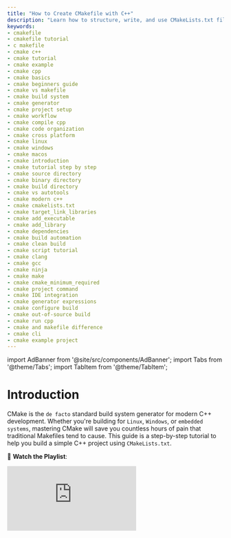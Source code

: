 ```yaml
---
title: "How to Create CMakefile with C++"
description: "Learn how to structure, write, and use CMakeLists.txt files for building C++ projects. Understand the limitations of Makefiles and how CMake solves them with a modular, cross-platform design."
keywords:
- cmakefile
- cmakefile tutorial
- c makefile
- cmake c++
- cmake tutorial
- cmake example
- cmake cpp
- cmake basics
- cmake beginners guide
- cmake vs makefile
- cmake build system
- cmake generator
- cmake project setup
- cmake workflow
- cmake compile cpp
- cmake code organization
- cmake cross platform
- cmake linux
- cmake windows
- cmake macos
- cmake introduction
- cmake tutorial step by step
- cmake source directory
- cmake binary directory
- cmake build directory
- cmake vs autotools
- cmake modern c++
- cmake cmakelists.txt
- cmake target_link_libraries
- cmake add_executable
- cmake add_library
- cmake dependencies
- cmake build automation
- cmake clean build
- cmake script tutorial
- cmake clang
- cmake gcc
- cmake ninja
- cmake make
- cmake cmake_minimum_required
- cmake project command
- cmake IDE integration
- cmake generator expressions
- cmake configure build
- cmake out-of-source build
- cmake run cpp
- cmake and makefile difference
- cmake cli
- cmake example project
---
```

import AdBanner from '@site/src/components/AdBanner';
import Tabs from '@theme/Tabs';
import TabItem from '@theme/TabItem';

# Introduction 

CMake is the `de facto` standard build system generator for modern C++ development. Whether you're building for `Linux`, `Windows`, or `embedded systems`, mastering CMake will save you countless hours of pain that traditional Makefiles tend to cause. This guide is a step-by-step tutorial to help you build a simple C++ project using `CMakeLists.txt`.

🎥 **Watch the Playlist**: 
<div style={{ position: 'relative', paddingBottom: '56.25%', height: 0, overflow: 'hidden', marginTop: '20px' }}>
  <iframe 
    src="https://www.youtube.com/embed/WYKgxA4c4s4"
    title="MakeFile tutorial"
    style={{ position: 'absolute', top: 0, left: 0, width: '100%', height: '100%' }}
    frameBorder="0"
    allow="accelerometer; autoplay; clipboard-write; encrypted-media; gyroscope; picture-in-picture; web-share"
    allowFullScreen
  />
</div>

---

## Table of Contents
- [1. What You’ll Learn](#section-1-core-concepts)
- [2. Core Concepts: Makefile Limitation](#makefile-limitations)
        * Why CMake came?
        * CMake Design Philosophy
        * Generators in CMake
        * How it solves Makefile limitations.

- [3. C++ Simple Project with CMake](#section-2-c-simple-project-with-cmake)
- [4. Common CMake Commands](#section-3-common-cmake-commands)
- [6. Final Thoughts and Next Steps](#final-thoughts-and-next-steps)
        * [More Article](#more-articles)

---
<div style={{ textAlign: "center" }}>

<div>
  <AdBanner />
</div>

## Section 1: Core Concepts

</div>


CMake is much more than just a build tool it’s a build **system generator** that abstracts away platform-specific quirks and helps developers write maintainable, cross-platform code. In this guide, you’ll not only understand *how* to use CMake, but also *why* it was designed the way it is. Whether you’re transitioning from Makefiles or starting fresh, this guide will give you the foundation and best practices to build and scale your C++ projects efficiently.

:::important **By the end, you’ll learn:**

* The **design philosophy** behind CMake and its separation of configuration from build
* How to **build a basic C++ project** with CMake from scratch
* The use of **modular `CMakeLists.txt` files** and directory structure planning
* How to define and manage **targets** (`add_executable`, `add_library`)
* Linking static and shared libraries the right way
* Using **CMake variables**, cache, options, and custom flags
* Working with **generators** like Unix Makefiles, Ninja, and Visual Studio
* Managing **external dependencies** using `find_package`, `FetchContent`, and `ExternalProject`
* Setting up and using **different build types** (Debug, Release, etc.)
* Writing **cross-platform CMake code** that works on Windows, macOS, and Linux
* Debugging common issues and **avoiding CMake anti-patterns**
* Best practices used in **large-scale, professional C++ codebases**
:::



<div>
  <AdBanner />
</div>

### Makefile Limitations

In the [previous article](https://www.compilersutra.com/docs/how_to/how_to_build_cpp_with_make), we explored how Makefiles work and how to use them to build a C++ project.

Make is `powerful` and `lightweight` but as projects grow larger or need to be built across platforms (like `Linux, macOS, and Windows`), the shortcomings of Makefiles become more evident. Let’s explore why Makefiles may not be the best tool for long-term or large-scale C++ development.

:::caution  Why Rethink Makefiles?
While Makefiles offer low-level control over how things are built, they are also very manual and procedural. This makes them fragile and harder to maintain as complexity grows. Modern software development demands tools that are:

- Cross-platform
- Modular and reusable
- Easy to maintain
- Scalable across teams and systems
:::tip Makefiles don’t check all these boxes
:::



**Lets discuss its limitation**

| Limitation | Description |
|------------|-------------|
| Platform Dependency | Makefiles often rely on Unix-specific shell commands (like `rm`, `cp`, `mkdir`) that don’t work on Windows without additional tools. |
| Poor Modularity | There’s no clean, native way to break up a build into reusable components across multiple files. |
| Lacks High-Level Abstractions | All build rules and dependencies must be manually defined, leading to repetitive and verbose code. |
| Tedious for Complex Projects | Managing multiple executables, libraries, source directories, and build configurations becomes error-prone and hard to scale. |
| No Dependency Management | Make does not offer built-in tools to handle third-party packages or external dependencies, unlike modern alternatives. |


## Why CMake Came

<Tabs>

<TabItem value="Why CMake Came" label="Why CMake Came" default>

> CMake was created to simplify cross-platform builds and abstract away low-level build 
>  details, enabling developers to work with a unified configuration system that generates  platform-specific build files.

```mermaid
%%{init: {'theme': 'dark', 'themeVariables': { 'background': '#4641f0ff' }}}%%
flowchart TD
    %% Problem Section
    subgraph Problem ["Traditional Build Challenges"]
        A["<b>Manual Makefiles</b>"] --> B["<b>Platform-Specific Build Scripts</b>"]
        B --> C["<b>Errors on Other Platforms</b>"]
        A --> D["<b>Hard to Maintain Large Projects</b>"]
        C --> E["<b>Developer Frustration</b>"]
        D --> E
    end

    %% Turning Point (as styled node, not subgraph)
    E --> F["<b>CMake Introduced</b>"]

    %% Solution Section
    subgraph Solution ["CMake Benefits"]
        F --> G["<b>Cross-Platform Support</b>"]
        F --> H["<b>Generates Native Build Files</b><br/>(Make, Ninja, MSBuild)"]
        F --> I["<b>Easy Config with</b><br/><code>CMakeLists.txt</code>"]
        F --> J["<b>Modular & Scalable</b><br/>for Large Projects"]
    end

    %% Styling
    classDef problem fill:#fce8e6,stroke:#d9534f,stroke-width:2px,color:#1a1a1a,font-size:16px;
    classDef solution fill:#e2f0fb,stroke:#5bc0de,stroke-width:2px,color:#1a1a1a,font-size:16px;

    class A,B,C,D,E problem;
    class F,G,H,I,J solution;

```
<details>
<summary><strong> Digram Explanation </strong></summary>
    :::tip modern software development

    In `modern software development`, traditional build systems like manual `Makefiles` posed significant challenges. 
    - These approaches often relied heavily on platform-specific scripting, leading to compatibility issues across different environments.

    - Developers had to write separate scripts for Windows, Linux, and macOS, which made collaboration and portability difficult.

    - As projects grew larger, these manually maintained scripts became harder to scale and debug. 

    - This lack of scalability and reliability often led to frequent build errors and, ultimately, developer frustration.

    - To address these recurring pain points, the need for a more robust, flexible, and cross-platform build system became evident. 

    - This shift marked the introduction of **CMake** as a solution  a tool designed to simplify builds, enable cross-platform compatibility, and support large-scale modular projects with ease.
    :::

    📊 **Diagram Breakdown**

    
    :::note 🔴 **Problem Section: Traditional Build Challenges**

    * **Manual Makefiles**
    Developers manually write `Makefile`s to describe how code should be compiled.

    * **Platform-Specific Build Scripts**
    Scripts are often tailored to specific systems, making them brittle on other platforms.

    * **Errors on Other Platforms**
    When the same codebase is moved to a different OS or environment, builds frequently break.

    * **Hard to Maintain Large Projects**
    As the codebase scales, maintaining these scripts becomes cumbersome and error-prone.

    * **Developer Frustration**
    The combined effect of all the above  inconsistent builds and wasted time  leads to developer dissatisfaction.
    :::

    :::caution 🔁 **Turning Point**

    * **CMake Introduced**
    A pivot in the development workflow where the shift from traditional to modern build systems begins.
    :::
    :::tip 🔵 **Solution Section: CMake Benefits**

    * **Cross-Platform Support**
    CMake abstracts platform differences, enabling seamless builds on Windows, Linux, and macOS.

    * **Generates Native Build Files**
    It can create platform-specific files like `Makefile`, `Ninja`, or `MSBuild` without manual effort.

    * **Easy Configuration with `CMakeLists.txt`**
    Centralized and declarative config file simplifies project setup.

    * **Modular & Scalable**
    Suits both small and enterprise-level projects due to its modular structure.
    :::
   
    </details>

</TabItem>

<TabItem value="Design Philosophy" label="CMake Design Philosophy">

>CMake separates **configuration** from **execution**. You describe *what* your project needs, and CMake generates the appropriate native build files for your platform and toolchain.

It follows a two-phase design philosophy:
 - **Configuration Phase** – You write `CMakeLists.txt` to declare what your project needs (e.g., source files, dependencies, compiler settings).
 
 - **Generation Phase** – CMake translates this into `native build files` suited to the `host system` (`Makefiles`, `Ninja`, `MSBuild` ,etc.).

```mermaid
flowchart LR
    A["**Configure**<br/><i>CMakeLists.txt</i><br/>**Define your project**"] --> B["⚙️ **Generate**<br/><i>Native Build Files<i><br/>**(Make, Ninja, MSBuild)**"]
    B --> C["**Build**<br/>Using selected generator"]
    C --> D["**Run**<br/>Execute compiled binary"]

    style A fill:#ffe6e6,stroke:#cc0000,stroke-width:2px,color:#1a1a1a
    style B fill:#fff3cd,stroke:#ffcc00,stroke-width:2px,color:#1a1a1a
    style C fill:#e2f0fb,stroke:#3399cc,stroke-width:2px,color:#1a1a1a
    style D fill:#e6ffe6,stroke:#33cc33,stroke-width:2px,color:#1a1a1a
``` 
This configuration is portable and works across systems.

<details>
<summary><strong>Digram Explanation</strong></summary>

CMake follows a clean and structured workflow that separates the stages of a project build process: **configuration**, **generation**, **building**, and **execution**. This design philosophy allows developers to focus on *what* they want to build rather than *how* to build it across platforms. 

:::caution The above `flowchart visually represents` this pipeline, where each step builds upon the previous one, `creating a robust and reproducible build` system `suitable for modern software projects`.
:::

:::tip Let's understand digram in the details

* 🔴 **Configure**
  The developer writes a `CMakeLists.txt` file that describes the project structure, source files, dependencies, compiler options, etc. This file serves as the high-level configuration input to CMake.

* 🟡 **Generate**
  CMake processes the configuration and produces **native build files** depending on the system and chosen generator (like `Make`, `Ninja`, or `MSBuild`). This abstracts away platform-specific differences.

* 🔵 **Build**
  The generated native build files are executed using the respective build system. This step compiles the source code into executable binaries or libraries.

* 🟢 **Run**
  The final binaries can now be executed or tested. This marks the completion of the build pipeline.
:::
</details>
</TabItem>

<TabItem value="Generators" label="Generators in CMake">

A **generator** in CMake is the backend tool that produces the actual build system files for your project.
Think of it like a **translator** it takes your `CMakeLists.txt` and converts it into native build scripts for tools like `make`, `ninja`, or Visual Studio.

For example:

* `Unix Makefiles` → generates traditional `Makefile`s
* `Ninja` → generates `build.ninja` files for the Ninja build tool (fast and minimal)
* `Visual Studio` → generates `.sln` and `.vcxproj` files for Windows development

You specify the generator using the `-G` flag when invoking `cmake`.

**Install CMake**

<Tabs>

<TabItem value="linux" label="Linux">

```rust
sudo apt update
sudo apt install cmake
```

</TabItem>

<TabItem value="macos" label="macOS">

Using Homebrew:

```python
brew install cmake
```

</TabItem>

<TabItem value="windows" label="Windows">

Download the installer from:
👉 [https://cmake.org/download/](https://cmake.org/download/)

Or install using Winget:

```powershell
winget install Kitware.CMake
```

</TabItem>

</Tabs>

<div>
  <AdBanner />
</div>


### List All Available Generators

You can check which generators are available on your system using:

```python
cmake --help
```
:::tip Output related to generator
:::

```rust
The following generators are available on this platform (* marks default):
* Unix Makefiles               = Generates standard UNIX makefiles.
  Ninja                        = Generates build.ninja files.
  Ninja Multi-Config           = Generates build-<Config>.ninja files.
  Watcom WMake                 = Generates Watcom WMake makefiles.
  Xcode                        = Generate Xcode project files.
  CodeBlocks - Ninja           = Generates CodeBlocks project files (deprecated).
  CodeBlocks - Unix Makefiles  = Generates CodeBlocks project files (deprecated).
  CodeLite - Ninja             = Generates CodeLite project files (deprecated).
  CodeLite - Unix Makefiles    = Generates CodeLite project files (deprecated).
  Eclipse CDT4 - Ninja         = Generates Eclipse CDT 4.0 project files (deprecated).
  Eclipse CDT4 - Unix Makefiles= Generates Eclipse CDT 4.0 project files (deprecated).
  Kate - Ninja                 = Generates Kate project files (deprecated).
  Kate - Ninja Multi-Config    = Generates Kate project files (deprecated).
  Kate - Unix Makefiles        = Generates Kate project files (deprecated).
  Sublime Text 2 - Ninja       = Generates Sublime Text 2 project files (deprecated).
  Sublime Text 2 - Unix Makefiles
                               = Generates Sublime Text 2 project files (deprecated).

```
> This displays a list of all generators supported by your current platform.


:::tip **Example Usage with Generator**

Use the `-G` flag to specify the generator when configuring your project:

🛠️ Selecting a Generator with `-G`

Use the `-G` flag to specify the generator when configuring your project:

```python
cmake -G "<GeneratorName>" ..
````
:::
<Tabs groupId="cmake-generators">

<TabItem value="ninja" label="🧵 Ninja">

```python
cmake -G "Ninja" ..
```
</TabItem>

<TabItem value="make" label="🧱 Unix Makefiles">

```python
cmake -G "Unix Makefiles" ..
```

</TabItem>

<TabItem value="vs2022" label="🪟 Visual Studio 17 2022">

```python
cmake -G "Visual Studio 17 2022" ..
```

> ℹ️ You can also specify architecture (e.g., Win64) for Visual Studio:

```python
cmake -G "Visual Studio 17 2022" -A x64 ..
```

</TabItem>

</Tabs>

</TabItem>

<TabItem value="Advantages" label="How CMake Solves Makefile Limitations and Generator vs Build">


:::tip Makefile Limitations Resolved by CMake

Traditional `Makefiles` often fall short in handling `complex`, `cross-platform` projects. CMake was designed to address `these limitations` by offering a `higher level` of abstraction and a more flexible build configuration process. 

- Whether you're targeting `Linux`, `Windows`, or `macOS`, `CMake` adapts to the environment, `ensuring your builds` are `portable`, `maintainable`, and `IDE-friendly`.
:::

:::important Key Advantages of CMake Over Makefiles:

* **Cross-platform generation:**
  CMake automatically generates native build files for various platforms including Linux, Windows, and macOS.

* **Built-in dependency management:**
  CMake tracks file changes and ensures only the affected parts of your project are rebuilt, improving efficiency.

* **IDE integration:**
  Easily generate project files for modern IDEs like Visual Studio, CLion, and Xcode, enhancing the developer experience.

* **Support for modular projects:**
  Large and complex codebases are easily managed using features like `add_subdirectory()` and `target_link_libraries()`, promoting better organization and scalability.
:::

:::tip Generator vs 🛠️ Build in CMake
:::

> In CMake’s workflow, **"Generator"** and **"Build"** represent two distinct phases. The **generator** is responsible for converting your CMake project (defined in `CMakeLists.txt`) into native build files (like `Makefiles`, `Ninja files`, or `Visual Studio solutions`) depending on your target environment. Once generated, the **build** phase is where your actual source code is compiled into executables or libraries using the generated files. In simpler terms: ***generator creates the blueprint***, and ***build uses that blueprint to construct your project.***



:::important 🔄 Comparison: Generator vs Build

| Aspect        | Generator Phase                                | Build Phase                                     |
| ------------- | ---------------------------------------------- | ----------------------------------------------- |
| **Purpose**   | Converts CMake scripts into native build files | Compiles code using generated files             |
| **Tool**      | CMake                                          | Make / Ninja / MSBuild / etc.                   |
| **Input**     | `CMakeLists.txt`                               | Native build files (Makefile, `.ninja`, `.sln`) |
| **Output**    | Build system files for chosen generator        | Compiled binaries (executables/libraries)       |
| **Command**   | `cmake -G "Ninja"` or `cmake ..`               | `ninja`, `make`, or `cmake --build .`           |
| **Frequency** | Usually done once or when config changes       | Done every time you want to build or rebuild    |
:::

</TabItem>

</Tabs>


<div>
  <AdBanner />
</div>


<div align="center">

## Section 2: C++ Simple Project with CMake

</div>

We’re creating a ***modular C++ project*** using ***CMake*** as the build system.

:::caution The goal of this mini-project is to:
:::

>>
>>                * Demonstrate how to structure a `basic C++ project` with `multiple files`.
>>                * Use **CMake** to build the project instead of a manual `Makefile`.
>>                * Keep the code modular with separate header and source files.
>>

:::tip 📌 **What the Program Does:**

* Add two numbers using a custom `add()` function defined in its own `.cpp` and `.hpp` files.
* Print the result from the `main.cpp`.

:::important To achieve this, we will:
1. **Create three C++ files**:
   * `main.cpp` → entry point, prints the result.
   * `add.cpp` → defines the `add()` logic.
   * `add.hpp` → declares the function prototype.
2. **Write a CMakeLists.txt** file to tell CMake how to build the project.
3. **Use build commands** to compile and run the program.
:::

:::note Let's see the project layout
:::


```python
MyModularApp/
├── CMakeLists.txt
├── main.cpp
├── add.cpp
├── add.hpp
└── build/
```

:::tip Let’s break down each file and directory:
:::
```rust
| File/Folder      | Description                                                                                                                                                                        |
| ---------------- | ---------------------------------------------------------------------------------------------------------------------------------------------------------------------------------- |
| `CMakeLists.txt` | This is the main CMake build configuration file. It defines how the project is compiled—listing source files, include directories, and compiler options.                           |
| `main.cpp`       | The entry point of your application. This file contains the `main()` function that gets executed when the program runs.                                                            |
| `add.cpp`        | This source file contains the implementation of one or more functions, likely defined in the `add.hpp` header. It’s compiled and linked into the final executable.                 |
| `add.hpp`        | A header file that declares functions (e.g., `int add(int, int);`) used across multiple source files. It allows the compiler to understand function signatures during compilation. |
| `build/`         | A directory (usually empty at first) where CMake will generate all build artifacts like Makefiles, object files, and executables. This keeps the source directory clean.           |

```
<Tabs>
<TabItem value="main" label="main.cpp">

```cpp
#include <iostream>
#include "add.hpp"

int main() {
    int result = add(10, 20);
    std::cout << "Sum is: " << result << std::endl;
    return 0;
}
```

**Explanation**:

* This is the entry point of the program.
* It includes the `add.hpp` header and calls the `add` function with two numbers.
* The result is printed to the console using `std::cout`.
</TabItem>
<TabItem value="add" label="add.cpp">

```cpp
#include "add.hpp"

int add(int a, int b) {
    return a + b;
}
```

**Explanation**:

* Implements the function `add()` declared in `add.hpp`.
* This file separates logic from the main application code for better modularity and reusability.
</TabItem>

 <TabItem value="header" label="add.hpp">

```cpp
#pragma once

int add(int a, int b);
```

**Explanation**:

* Declares the `add()` function.
* Uses `#pragma once` to prevent multiple inclusions of the header file during compilation.

</TabItem>
 <TabItem value="cmake" label="CMakeLists.txt">

```rust
cmake_minimum_required(VERSION 3.10)
project(MyModularApp)

add_executable(MyApp main.cpp add.cpp)
```

**Explanation**:

* Sets the minimum CMake version and project name.
* Instructs CMake to compile `main.cpp` and `add.cpp` into an executable called `MyApp`.
</TabItem>
 <TabItem value="build" label="Build Commands">

```rust
mkdir build
cd build
cmake ..
make
./MyApp
```

**Explanation**:

* Creates a `build/` directory for an out-of-source build.
* Runs CMake to generate build files.
* Compiles the project with `make`.
* Executes the final program.

</TabItem>
</Tabs>


<div>
  <AdBanner />
</div>


<div style={{ textAlign: "center" }}>

## Section 3: Common CMake Commands

</div>

`CMake provides powerful` **command-line flags** that let you control how your project is configured, built, and installed  especially useful for `scripting, automation, or multi-platform` builds.

---

 **🔧 `cmake` Command Structure**

```rust
cmake [options] <path-to-source>
```

Example:

```rust
cmake -DCMAKE_BUILD_TYPE=Release -G "Ninja" ..
```


:::tip Common CMake Flags
:::

| Flag                        | Description                                                                          |
| --------------------------- | ------------------------------------------------------------------------------------ |
| `-S <path>`                 | Specifies the **source directory** (CMake 3.13+)                                     |
| `-B <path>`                 | Specifies the **build directory** (CMake 3.13+)                                      |
| `-G <generator>`            | Choose a **build system** (e.g., "Ninja", "Unix Makefiles", "Visual Studio 17 2022") |
| `-DCMAKE_BUILD_TYPE=<type>` | Set build type: `Debug`, `Release`, `RelWithDebInfo`, or `MinSizeRel`                |
| `-D<VAR>=<value>`           | Define a **CMake cache variable**, e.g. `-DMY_FEATURE=ON`                            |
| `-Wdev`                     | Show developer warnings                                                              |
| `--build <dir>`             | Build a CMake-generated project without needing a Makefile or IDE                    |
| `--install <dir>`           | Run the `install` step defined in the `CMakeLists.txt`                               |
| `--preset <name>`           | Use a **CMake preset** (from `CMakePresets.json`)                                    |
| `-LA` or `-L`               | Print all cached CMake variables (useful for debugging)                              |

---

:::note Example: Full Command with Flags
:::

```rust
cmake -S . -B build \
  -DCMAKE_BUILD_TYPE=Release \
  -DDEBUG_LOGGING=ON \
  -G "Ninja"
```

Then build:

```rust
cmake --build build
```

---

 **Setting Install Prefix**

To control where files get installed with `make install` or `cmake --install`, use:

```rust
-D CMAKE_INSTALL_PREFIX=/custom/install/path
```

---

:::caution Always Use Out-of-Source Builds
:::

```rust
cmake -S . -B build
cmake --build build
```

This keeps source code clean and separates configs for different build types (Debug vs Release).

| Command                   | Purpose                                |
| ------------------------- | -------------------------------------- |
| `cmake_minimum_required`  | Sets minimum required version of CMake |
| `project()`               | Defines the project name and languages |
| `add_executable()`        | Adds an executable target              |
| `add_library()`           | Adds a library target                  |
| `target_link_libraries()` | Links libraries to targets             |
| `include_directories()`   | Adds include paths                     |
| `set()`                   | Sets a variable                        |

---

:::important Out-of-source builds generate all intermediary files in a separate folder, making cleanup and version control easier.

| Feature         | Makefile | CMake          |
| --------------- | -------- | -------------- |
| Cross-platform  | No       | Yes            |
| IDE Integration | Manual   | Native support |
| Dependency Mgmt | Manual   | Automatic      |
| Modularity      | Low      | High           |

:::tip keyword
* Use `target_include_directories` over global includes
* Leverage `target_compile_features` to enforce standards
* Avoid using relative paths for source files
:::
:::
---

<div>
  <AdBanner />
</div>

## Final Thoughts and Next Steps

CMake enables scalable, cross-platform C++ development with minimal hassle. Once you grasp its declarative design, you'll wonder how you ever managed with raw Makefiles.



:::tip  What's Next
:::

* Learn about **CMake for Static and Shared Libraries**
* Integrate **Unit Testing** using CMake and GoogleTest
* Optimize builds with **CMake + Ninja** and **Clang Sanitizers**
* Setup cross-platform CI/CD with CMake in **GitHub Actions**

## More Articles

<Tabs>
  <TabItem value="docs" label="📚 Documentation">
             - [CompilerSutra Home](https://compilersutra.com)
                - [CompilerSutra Homepage (Alt)](https://compilersutra.com/)
                - [Getting Started Guide](https://compilersutra.com/get-started)
                - [Newsletter Signup](https://compilersutra.com/newsletter)
                - [Skip to Content (Accessibility)](https://compilersutra.com#__docusaurus_skipToContent_fallback)


  </TabItem>

  <TabItem value="tutorials" label="📖 Tutorials & Guides">

        - [AI Documentation](https://compilersutra.com/docs/Ai)
        - [DSA Overview](https://compilersutra.com/docs/DSA/)
        - [DSA Detailed Guide](https://compilersutra.com/docs/DSA/DSA)
        - [MLIR Introduction](https://compilersutra.com/docs/MLIR/intro)
        - [TVM for Beginners](https://compilersutra.com/docs/tvm-for-beginners)
        - [Python Tutorial](https://compilersutra.com/docs/python/python_tutorial)
        - [C++ Tutorial](https://compilersutra.com/docs/c++/CppTutorial)
        - [C++ Main File Explained](https://compilersutra.com/docs/c++/c++_main_file)
        - [Compiler Design Basics](https://compilersutra.com/docs/compilers/compiler)
        - [OpenCL for GPU Programming](https://compilersutra.com/docs/gpu/opencl)
        - [LLVM Introduction](https://compilersutra.com/docs/llvm/intro-to-llvm)
        - [Introduction to Linux](https://compilersutra.com/docs/linux/intro_to_linux)

  </TabItem>

  <TabItem value="assessments" label="📝 Assessments">

        - [C++ MCQs](https://compilersutra.com/docs/mcq/cpp_mcqs)
        - [C++ Interview MCQs](https://compilersutra.com/docs/mcq/interview_question/cpp_interview_mcqs)

  </TabItem>

  <TabItem value="projects" label="🛠️ Projects">

            - [Project Documentation](https://compilersutra.com/docs/Project)
            - [Project Index](https://compilersutra.com/docs/project/)
            - [Graphics Pipeline Overview](https://compilersutra.com/docs/The_Graphic_Rendering_Pipeline)
            - [Graphic Rendering Pipeline (Alt)](https://compilersutra.com/docs/the_graphic_rendering_pipeline/)

  </TabItem>

  <TabItem value="resources" label="🌍 External Resources">

            - [LLVM Official Docs](https://llvm.org/docs/)
            - [Ask Any Question On Quora](https://compilersutra.quora.com)
            - [GitHub: FixIt Project](https://github.com/aabhinavg1/FixIt)
            - [GitHub Sponsors Page](https://github.com/sponsors/aabhinavg1)

  </TabItem>

  <TabItem value="social" label="📣 Social Media">

            - [🐦 Twitter - CompilerSutra](https://twitter.com/CompilerSutra)
            - [💼 LinkedIn - Abhinav](https://www.linkedin.com/in/abhinavcompilerllvm/)
            - [📺 YouTube - CompilerSutra](https://www.youtube.com/@compilersutra)

  </TabItem>
</Tabs>


<div>
  <AdBanner />
</div>